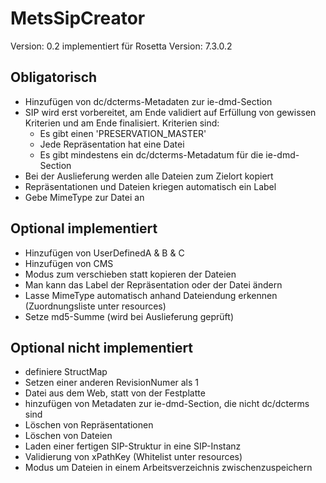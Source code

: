 # MetsSipCreator

Version: 0.2
implementiert für Rosetta Version: 7.3.0.2

## Obligatorisch

* Hinzufügen von dc/dcterms-Metadaten zur ie-dmd-Section
* SIP wird erst vorbereitet, am Ende validiert auf Erfüllung von gewissen Kriterien und am Ende finalisiert. Kriterien sind:
  * Es gibt einen 'PRESERVATION_MASTER'
  * Jede Repräsentation hat eine Datei
  * Es gibt mindestens ein dc/dcterms-Metadatum für die ie-dmd-Section
* Bei der Auslieferung werden alle Dateien zum Zielort kopiert
* Repräsentationen und Dateien kriegen automatisch ein Label
* Gebe MimeType zur Datei an

## Optional implementiert

* Hinzufügen von UserDefinedA & B & C
* Hinzufügen von CMS
* Modus zum verschieben statt kopieren der Dateien
* Man kann das Label der Repräsentation oder der Datei ändern
* Lasse MimeType automatisch anhand Dateiendung erkennen (Zuordnungsliste unter  resources)
* Setze md5-Summe (wird bei Auslieferung geprüft)

## Optional nicht implementiert

* definiere StructMap
* Setzen einer anderen RevisionNumer als 1
* Datei aus dem Web, statt von der Festplatte
* hinzufügen von Metadaten zur ie-dmd-Section, die nicht dc/dcterms sind
* Löschen von Repräsentationen
* Löschen von Dateien
* Laden einer fertigen SIP-Struktur in eine SIP-Instanz
* Validierung von xPathKey (Whitelist unter resources)
* Modus um Dateien in einem Arbeitsverzeichnis zwischenzuspeichern